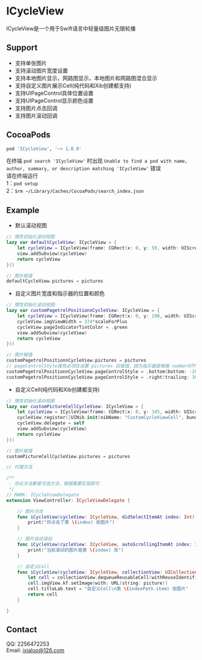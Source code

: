 # ICycleView

ICycleView是一个用于Swift语言中轻量级图片无限轮播


## Support

* 支持单张图片
* 支持滚动图片宽度设置
* 支持本地图片显示，网路图显示，本地图片和网路图混合显示
* 支持自定义图片展示Cell(纯代码和Xib创建都支持)
* 支持UIPageControl具体位置设置
* 支持UIPageControl显示颜色设置
* 支持图片点击回调
* 支持图片滚动回调


## CocoaPods

```ruby
pod 'ICycleView', '~> 1.0.0'
```
在终端 `pod search 'ICycleView'` 时出现 `Unable to find a pod with name, author, summary, or description matching 'ICycleView'` 错误<br>
请在终端运行<br>
1：`pod setup`<br>
2：`$rm ~/Library/Caches/CocoaPods/search_index.json`


## Example

* 默认滚动视图
```swift 
// 惰性初始化滚动视图
lazy var defaultCycleView: ICycleView = {
    let cycleView = ICycleView(frame: CGRect(x: 0, y: 50, width: UIScreen.main.bounds.width, height: 130*scaleForPlus))
    view.addSubview(cycleView)
    return cycleView
}()

// 图片赋值
defaultCycleView.pictures = pictures
```

* 自定义图片宽度和指示器的位置和颜色
```swift
// 惰性初始化滚动视图
lazy var customPagetrolPositionnCycleView: ICycleView = {
    let cycleView = ICycleView(frame: CGRect(x: 0, y: 190, width: UIScreen.main.bounds.width, height: 130*scaleForPlus))
    cycleView.imgViewWidth = 374*scaleForPlus
    cycleView.pageIndicatorTintColor = .green
    view.addSubview(cycleView)
    return cycleView
}()

// 图片赋值
customPagetrolPositionnCycleView.pictures = pictures
// pageControlStyle属性必须在设置 pictures 后赋值，因为指示器是根据 numberOfPages 计算Size的
customPagetrolPositionnCycleView.pageControlStyle = .bottom(bottom: -20)
customPagetrolPositionnCycleView.pageControlStyle = .right(trailing: 30*scaleForPlus)
```

* 自定义Cell(纯代码和Xib创建都支持)
```swift
// 惰性初始化滚动视图
lazy var customPictureCellCycleView: ICycleView = {
    let cycleView = ICycleView(frame: CGRect(x: 0, y: 345, width: UIScreen.main.bounds.width, height: 130*scaleForPlus))
    cycleView.register([UINib.init(nibName: "CustomCycleViewCell", bundle: nil)], identifiers: ["CustomCell"])
    cycleView.delegate = self
    view.addSubview(cycleView)
    return cycleView
}()

// 图片赋值
customPictureCellCycleView.pictures = pictures

// 代理方法

/**
 - 协议方法都是可选方法，根据需要实现即可
 */
// MARK: ICycleViewDelegate
extension ViewController: ICycleViewDelegate {

    // 图片点击
    func iCycleView(cycleView: ICycleView, didSelectItemAt index: Int) {
        print("你点击了第 \(index) 张图片")
    }

    // 图片自动滚动
    func iCycleView(cycleView: ICycleView, autoScrollingItemAt index: Int) {
        print("当前滚动的图片是第 \(index) 张")
    }

    // 自定义Cell
    func iCycleView(cycleView: ICycleView, collectionView: UICollectionView, cellForItemAt indexPath: IndexPath, picture: String) -> UICollectionViewCell {
        let cell = collectionView.dequeueReusableCell(withReuseIdentifier: "CustomCell", for: indexPath) as! CustomCycleViewCell
        cell.imgView.kf.setImage(with: URL(string: picture))
        cell.titleLab.text = "自定义Cell\n第 \(indexPath.item) 张图片"
        return cell
    }

}
```


## Contact
QQ: 2256472253<br>
Email: ixialuo@126.com
